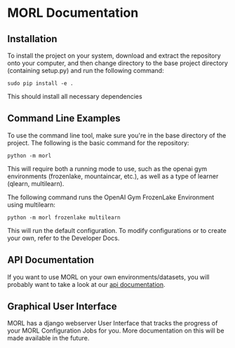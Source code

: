 # MORL Documentation
## Installation
To install the project on your system, download and extract the repository onto your computer, and then change directory to the base project directory (containing setup.py) and run the following command:

```
sudo pip install -e .
```

This should install all necessary dependencies

## Command Line Examples
To use the command line tool, make sure you're in the base directory of the project. The following is the basic command for the repository:
```
python -m morl
```

This will require both a running mode to use, such as the openai gym environments (frozenlake, mountaincar, etc.), as well as a type of learner (qlearn, multilearn).

The following command runs the OpenAI Gym FrozenLake Environment using multilearn:
```
python -m morl frozenlake multilearn
```

This will run the default configuration. To modify configurations or to create your own, refer to the Developer Docs.

## API Documentation
If you want to use MORL on your own environments/datasets, you will probably want to take a look at our [api documentation](./api).

## Graphical User Interface

MORL has a django webserver User Interface that tracks the progress of your MORL Configuration Jobs for you.  More documentation on this will be made available in the future.
